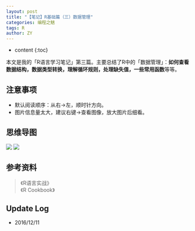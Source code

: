 ```yaml
---
layout: post
title: "【笔记】R基础篇（三）数据管理"
categories: 编程之魅
tags: R
author: ZY
---
```


* content
{:toc}

本文是我的「R语言学习笔记」第三篇。主要总结了R中的「数据管理」：**如何查看数据结构，数据类型转换，理解循环规则，处理缺失值，一些常用函数**等等。



## 注意事项
- 默认阅读顺序：从右→左，顺时针方向。
- 图片信息量太大，建议右键→查看图像，放大图片后细看。

## 思维导图
![](https://raw.githubusercontent.com/woaielf/woaielf.github.io/master/_posts/Pic/1612/161211-1.png)
![](https://raw.githubusercontent.com/woaielf/woaielf.github.io/master/_posts/Pic/1612/161211-2.png)




## 参考资料
> 《R语言实战》<br>《R Cookbook》

## Update Log
- 2016/12/11